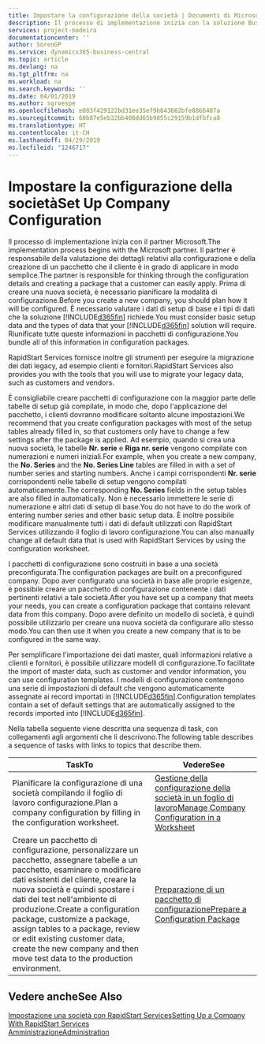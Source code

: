 ```yaml
---
title: Impostare la configurazione della società | Documenti di Microsoft
description: Il processo di implementazione inizia con la soluzione Business Central necessaria. Riunificate tutte queste informazioni nei pacchetti di configurazione.
services: project-madeira
documentationcenter: ''
author: SorenGP
ms.service: dynamics365-business-central
ms.topic: article
ms.devlang: na
ms.tgt_pltfrm: na
ms.workload: na
ms.search.keywords: ''
ms.date: 04/01/2019
ms.author: sgroespe
ms.openlocfilehash: e003f429122bd31ee35ef9b843682bfe8866407a
ms.sourcegitcommit: 60b87e5eb32bb408dd65b9855c29159b1dfbfca8
ms.translationtype: HT
ms.contentlocale: it-CH
ms.lasthandoff: 04/29/2019
ms.locfileid: "1246717"
---
```

# <a name="set-up-company-configuration"></a><span data-ttu-id="27dce-104">Impostare la configurazione della società</span><span class="sxs-lookup"><span data-stu-id="27dce-104">Set Up Company Configuration</span></span>
<span data-ttu-id="27dce-105">Il processo di implementazione inizia con il partner Microsoft.</span><span class="sxs-lookup"><span data-stu-id="27dce-105">The implementation process begins with the Microsoft partner.</span></span> <span data-ttu-id="27dce-106">Il partner è responsabile della valutazione dei dettagli relativi alla configurazione e della creazione di un pacchetto che il cliente è in grado di applicare in modo semplice.</span><span class="sxs-lookup"><span data-stu-id="27dce-106">The partner is responsible for thinking through the configuration details and creating a package that a customer can easily apply.</span></span> <span data-ttu-id="27dce-107">Prima di creare una nuova società, è necessario pianificare la modalità di configurazione.</span><span class="sxs-lookup"><span data-stu-id="27dce-107">Before you create a new company, you should plan how it will be configured.</span></span> <span data-ttu-id="27dce-108">È necessario valutare i dati di setup di base e i tipi di dati che la soluzione [!INCLUDE[d365fin](includes/d365fin_md.md)] richiede.</span><span class="sxs-lookup"><span data-stu-id="27dce-108">You must consider basic setup data and the types of data that your [!INCLUDE[d365fin](includes/d365fin_md.md)] solution will require.</span></span> <span data-ttu-id="27dce-109">Riunificate tutte queste informazioni in pacchetti di configurazione.</span><span class="sxs-lookup"><span data-stu-id="27dce-109">You bundle all of this information in configuration packages.</span></span>

<span data-ttu-id="27dce-110">RapidStart Services fornisce inoltre gli strumenti per eseguire la migrazione dei dati legacy, ad esempio clienti e fornitori.</span><span class="sxs-lookup"><span data-stu-id="27dce-110">RapidStart Services also provides you with the tools that you will use to migrate your legacy data, such as customers and vendors.</span></span>  

<span data-ttu-id="27dce-111">È consigliabile creare pacchetti di configurazione con la maggior parte delle tabelle di setup già compilate, in modo che, dopo l'applicazione del pacchetto, i clienti dovranno modificare soltanto alcune impostazioni.</span><span class="sxs-lookup"><span data-stu-id="27dce-111">We recommend that you create configuration packages with most of the setup tables already filled in, so that customers only have to change a few settings after the package is applied.</span></span> <span data-ttu-id="27dce-112">Ad esempio, quando si crea una nuova società, le tabelle **Nr. serie** e **Riga nr. serie** vengono compilate con numerazioni e numeri iniziali.</span><span class="sxs-lookup"><span data-stu-id="27dce-112">For example, when you create a new company, the **No. Series** and the **No. Series Line** tables are filled in with a set of number series and starting numbers.</span></span> <span data-ttu-id="27dce-113">Anche i campi corrispondenti **Nr. serie** corrispondenti nelle tabelle di setup vengono compilati automaticamente.</span><span class="sxs-lookup"><span data-stu-id="27dce-113">The corresponding **No. Series** fields in the setup tables are also filled in automatically.</span></span> <span data-ttu-id="27dce-114">Non è necessario immettere le serie di numerazione e altri dati di setup di base.</span><span class="sxs-lookup"><span data-stu-id="27dce-114">You do not have to do the work of entering number series and other basic setup data.</span></span> <span data-ttu-id="27dce-115">È inoltre possibile modificare manualmente tutti i dati di default utilizzati con RapidStart Services utilizzando il foglio di lavoro configurazione.</span><span class="sxs-lookup"><span data-stu-id="27dce-115">You can also manually change all default data that is used with RapidStart Services by using the configuration worksheet.</span></span>  

<span data-ttu-id="27dce-116">I pacchetti di configurazione sono costruiti in base a una società preconfigurata.</span><span class="sxs-lookup"><span data-stu-id="27dce-116">The configuration packages are built on a preconfigured company.</span></span> <span data-ttu-id="27dce-117">Dopo aver configurato una società in base alle proprie esigenze, è possibile creare un pacchetto di configurazione contenente i dati pertinenti relativi a tale società.</span><span class="sxs-lookup"><span data-stu-id="27dce-117">After you have set up a company that meets your needs, you can create a configuration package that contains relevant data from this company.</span></span> <span data-ttu-id="27dce-118">Dopo avere definito un modello di società, è quindi possibile utilizzarlo per creare una nuova società da configurare allo stesso modo.</span><span class="sxs-lookup"><span data-stu-id="27dce-118">You can then use it when you create a new company that is to be configured in the same way.</span></span>  

<span data-ttu-id="27dce-119">Per semplificare l'importazione dei dati master, quali informazioni relative a clienti e fornitori, è possibile utilizzare modelli di configurazione.</span><span class="sxs-lookup"><span data-stu-id="27dce-119">To facilitate the import of master data, such as customer and vendor information, you can use configuration templates.</span></span> <span data-ttu-id="27dce-120">I modelli di configurazione contengono una serie di impostazioni di default che vengono automaticamente assegnate ai record importati in [!INCLUDE[d365fin](includes/d365fin_md.md)].</span><span class="sxs-lookup"><span data-stu-id="27dce-120">Configuration templates contain a set of default settings that are automatically assigned to the records imported into [!INCLUDE[d365fin](includes/d365fin_md.md)].</span></span>

<span data-ttu-id="27dce-121">Nella tabella seguente viene descritta una sequenza di task, con collegamenti agli argomenti che li descrivono.</span><span class="sxs-lookup"><span data-stu-id="27dce-121">The following table describes a sequence of tasks with links to topics that describe them.</span></span>

|<span data-ttu-id="27dce-122">**Task**</span><span class="sxs-lookup"><span data-stu-id="27dce-122">**To**</span></span>|<span data-ttu-id="27dce-123">**Vedere**</span><span class="sxs-lookup"><span data-stu-id="27dce-123">**See**</span></span>|  
|------------|-------------|  
|<span data-ttu-id="27dce-124">Pianificare la configurazione di una società compilando il foglio di lavoro configurazione.</span><span class="sxs-lookup"><span data-stu-id="27dce-124">Plan a company configuration by filling in the configuration worksheet.</span></span>|[<span data-ttu-id="27dce-125">Gestione della configurazione della società in un foglio di lavoro</span><span class="sxs-lookup"><span data-stu-id="27dce-125">Manage Company Configuration in a Worksheet</span></span>](admin-how-to-manage-company-configuration-in-a-worksheet.md)|  
|<span data-ttu-id="27dce-126">Creare un pacchetto di configurazione, personalizzare un pacchetto, assegnare tabelle a un pacchetto, esaminare o modificare dati esistenti del cliente, creare la nuova società e quindi spostare i dati dei test nell'ambiente di produzione.</span><span class="sxs-lookup"><span data-stu-id="27dce-126">Create a configuration package, customize a package, assign tables to a package, review or edit existing customer data, create the new company and then move test data to the production environment.</span></span>|[<span data-ttu-id="27dce-127">Preparazione di un pacchetto di configurazione</span><span class="sxs-lookup"><span data-stu-id="27dce-127">Prepare a Configuration Package</span></span>](admin-how-to-prepare-a-configuration-package.md)| 

## <a name="see-also"></a><span data-ttu-id="27dce-128">Vedere anche</span><span class="sxs-lookup"><span data-stu-id="27dce-128">See Also</span></span>  
[<span data-ttu-id="27dce-129">Impostazione una società con RapidStart Services</span><span class="sxs-lookup"><span data-stu-id="27dce-129">Setting Up a Company With RapidStart Services</span></span>](admin-set-up-a-company-with-rapidstart.md)  
[<span data-ttu-id="27dce-130">Amministrazione</span><span class="sxs-lookup"><span data-stu-id="27dce-130">Administration</span></span>](admin-setup-and-administration.md)
